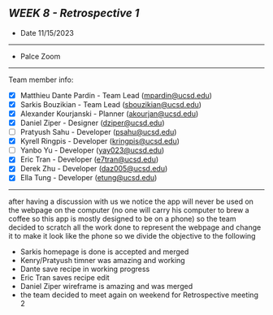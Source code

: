***WEEK 8 - Retrospective 1***
---
- Date 11/15/2023
---
- Palce Zoom
---
Team member info:<br>
- [x] Matthieu Dante Pardin - Team Lead (mpardin@ucsd.edu)<br>
- [x] Sarkis Bouzikian - Team Lead (sbouzikian@ucsd.edu)<br>
- [x] Alexander Kourjanski - Planner (akourjan@ucsd.edu)<br>
- [x] Daniel Ziper - Designer (dziper@ucsd.edu)<br>
- [ ] Pratyush Sahu - Developer (psahu@ucsd.edu)<br>
- [x] Kyrell Ringpis - Developer (kringpis@ucsd.edu)<br>
- [ ] Yanbo Yu - Developer (yay023@ucsd.edu)<br>
- [x] Eric Tran - Developer (e7tran@ucsd.edu)<br>
- [x] Derek Zhu - Developer (daz005@ucsd.edu)<br>
- [x] Ella Tung - Developer (etung@ucsd.edu)
---

after having a discussion with us we notice the app will never be used on the webpage on the computer (no one will carry his computer to brew a coffee so this app is mostly designed to be on a phone) so the team decided to scratch all the work done to represent the webpage and change it to make it look like the phone so we divide the objective to the following

- Sarkis homepage is done is accepted and merged
- Kenry/Pratyush timner was amazing and working 
- Dante save recipe in working progress
- Eric Tran saves recipe edit
- Daniel Ziper wireframe is amazing and was merged 
- the team decided to meet again on weekend for Retrospective meeting 2
